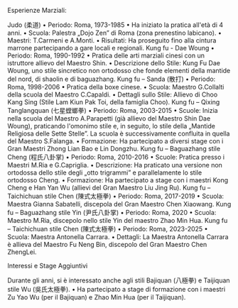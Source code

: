 Esperienze Marziali:

Judo (柔道)
• Periodo: Roma, 1973-1985
• Ha iniziato la pratica all'età di 4 anni.
• Scuola: Palestra „Dojo Zen” di Roma (zona prenestino labicano).
• Maestri: T.Carmeni e A.Monti.
• Risultati: Ha proseguito fino alla cintura marrone partecipando a gare locali e regionali.
Kung fu - Dae Woung
• Periodo: Roma, 1990-1992
• Pratica delle arti marziali cinesi con un istruttore allievo del Maestro Shin.
• Descrizione dello Stile: Kung Fu Dae Woung, uno stile sincretico non ortodosso che fonde elementi della mantide del nord, di shaolin e di baguazhang.
Kung fu – Sanda (散打)
• Periodo: Roma, 1998-2006
• Pratica della boxe cinese.
• Scuola: Maestro G.Collalti della scuola del Maestro C.Capaldi.
• Dettagli sullo Stile: Allievo di Choo Kang Sing (Stile Lam Kiun Pak Toi, della famiglia Choo).
Kung fu – Qixing Tanglangquan (七星螳螂拳)
• Periodo: Roma, 2003-2015
• Scuole: Inizia nella scuola del Maestro A.Parapetti (già allievo del Maestro Shin Dae Woung), praticando l'omonimo stile e, in seguito, lo stile della „Mantide Religiosa delle Sette Stelle”. La scuola è successivamente confluita in quella del Maestro S.Falanga.
• Formazione: Ha partecipato a diversi stage con i Gran Maestri Zhong Lian Bao e Lin Dongzhu.
Kung fu – Baguazhang stile Cheng (程氏八卦掌)
• Periodo: Roma, 2010-2016
• Scuole: Pratica presso i Maestri M.Ria e G.Capriglia.
• Descrizione: Ha praticato una versione non ortodossa dello stile degli „otto trigrammi” e parallelamente lo stile ortodosso Cheng.
• Formazione: Ha partecipato a stage con i maestri Kong Cheng e Han Yan Wu (allievi del Gran Maestro Liu Jing Ru).
Kung fu – Taichichuan stile Chen (陳式太極拳)
• Periodo: Roma, 2017-2019
• Scuola: Maestra Gianna Sabatelli, discepola del Gran Maestro Chen Xiaowang.
Kung fu – Baguazhang stile Yin (尹氏八卦掌)
• Periodo: Roma, 2020
• Scuola: Maestro M.Ria, discepolo nello stile Yin del maestro Zhao Min Hua.
Kung fu – Taichichuan stile Chen (陳式太極拳)
• Periodo: Roma, 2023-2025
• Scuola: Maestra Antonella Carrara.
• Dettagli: La Maestra Antonella Carrara è allieva del Maestro Fu Neng Bin, discepolo del Gran Maestro Chen ZhengLei.

Interessi e Stage Aggiuntivi

Durante gli anni, si è interessato anche agli stili Bajiquan (八極拳) e Taijiquan stile Wu (吳氏太極拳).
• Ha partecipato a stage di formazione con i maestri Zu Yao Wu (per il Bajiquan) e Zhao Min Hua (per il Taijiquan).